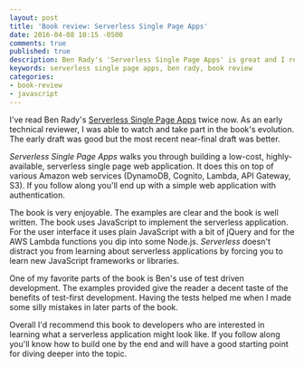```yaml
---
layout: post
title: 'Book review: Serverless Single Page Apps'
date: 2016-04-08 10:15 -0500
comments: true
published: true
description: Ben Rady's 'Serverless Single Page Apps' is great and I recommend it.
keywords: serverless single page apps, ben rady, book review
categories:
- book-review
- javascript
---
```


I've read Ben Rady's
[Serverless Single Page Apps](https://pragprog.com/book/brapps/serverless-single-page-apps)
twice now. As an early technical reviewer, I was able to watch and
take part in the book's evolution. The early draft was good but the
most recent near-final draft was better.

_Serverless Single Page Apps_ walks you through building a low-cost,
highly-available, serverless single page web application. It does this
on top of various Amazon web services (DynamoDB, Cognito, Lambda, API
Gateway, S3). If you follow along you'll end up with a simple web
application with authentication.

The book is very enjoyable. The examples are clear and the book is
well written. The book uses JavaScript to implement the serverless
application. For the user interface it uses plain JavaScript with a
bit of jQuery and for the AWS Lambda functions you dip into some
Node.js. _Serverless_ doesn't distract you from learning about
serverless applications by forcing you to learn new JavaScript
frameworks or libraries.

One of my favorite parts of the book is Ben's use of test driven
development. The examples provided give the reader a decent taste of
the benefits of test-first development. Having the tests helped me
when I made some silly mistakes in later parts of the book.

Overall I'd recommend this book to developers who are interested in
learning what a serverless application might look like. If you follow
along you'll know how to build one by the end and will have a good
starting point for diving deeper into the topic.
